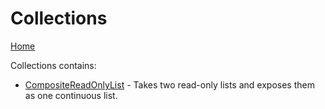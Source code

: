﻿# Collections

[Home](./README.md)

Collections contains:
* [CompositeReadOnlyList](./Collections/CompositeReadOnlyList.md) - Takes two read-only lists and exposes them as one continuous list.



